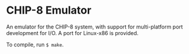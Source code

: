 # CHIP-8 Emulator

An emulator for the CHIP-8 system, with support for multi-platform port
development for I/O. A port for Linux-x86 is provided.  

To compile, run `$ make`.  
